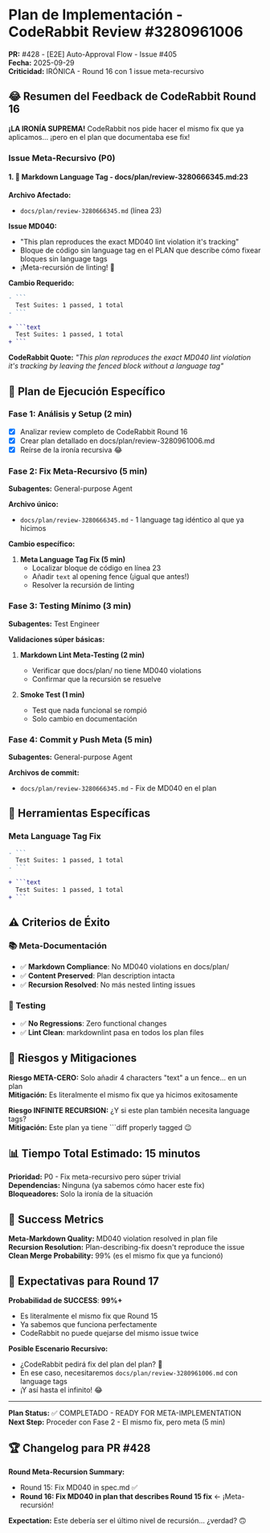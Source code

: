 # Plan de Implementación - CodeRabbit Review #3280961006

**PR:** #428 - [E2E] Auto-Approval Flow - Issue #405  
**Fecha:** 2025-09-29  
**Criticidad:** IRÓNICA - Round 16 con 1 issue meta-recursivo

## 😂 Resumen del Feedback de CodeRabbit Round 16

**¡LA IRONÍA SUPREMA!** CodeRabbit nos pide hacer el mismo fix que ya aplicamos... ¡pero en el plan que documentaba ese fix!

### Issue Meta-Recursivo (P0)

#### 1. **📝 Markdown Language Tag - docs/plan/review-3280666345.md:23**
**Archivo Afectado:**
- `docs/plan/review-3280666345.md` (línea 23)

**Issue MD040:**
- "This plan reproduces the exact MD040 lint violation it's tracking"
- Bloque de código sin language tag en el PLAN que describe cómo fixear bloques sin language tags
- ¡Meta-recursión de linting! 🤯

**Cambio Requerido:**
```diff
- ```
  Test Suites: 1 passed, 1 total
- ```

+ ```text
  Test Suites: 1 passed, 1 total
+ ```
```

**CodeRabbit Quote:** _"This plan reproduces the exact MD040 lint violation it's tracking by leaving the fenced block without a language tag"_

## 🎯 Plan de Ejecución Específico

### Fase 1: Análisis y Setup (2 min)
- [x] Analizar review completo de CodeRabbit Round 16
- [x] Crear plan detallado en docs/plan/review-3280961006.md
- [x] Reírse de la ironía recursiva 😂

### Fase 2: Fix Meta-Recursivo (5 min)
**Subagentes:** General-purpose Agent

**Archivo único:**
- `docs/plan/review-3280666345.md` - 1 language tag idéntico al que ya hicimos

**Cambio específico:**

1. **Meta Language Tag Fix (5 min)**
   - Localizar bloque de código en línea 23
   - Añadir `text` al opening fence (¡igual que antes!)
   - Resolver la recursión de linting

### Fase 3: Testing Mínimo (3 min)
**Subagentes:** Test Engineer

**Validaciones súper básicas:**
1. **Markdown Lint Meta-Testing (2 min)**
   - Verificar que docs/plan/ no tiene MD040 violations
   - Confirmar que la recursión se resuelve

2. **Smoke Test (1 min)**
   - Test que nada funcional se rompió
   - Solo cambio en documentación

### Fase 4: Commit y Push Meta (5 min)
**Subagentes:** General-purpose Agent

**Archivos de commit:**
- `docs/plan/review-3280666345.md` - Fix de MD040 en el plan

## 🔧 Herramientas Específicas

### Meta Language Tag Fix
```diff
- ```
  Test Suites: 1 passed, 1 total
- ```

+ ```text
  Test Suites: 1 passed, 1 total
+ ```
```

## ⚠️ Criterios de Éxito

### 📚 Meta-Documentación  
- ✅ **Markdown Compliance**: No MD040 violations en docs/plan/
- ✅ **Content Preserved**: Plan description intacta
- ✅ **Recursion Resolved**: No más nested linting issues

### 🧪 Testing
- ✅ **No Regressions**: Zero functional changes
- ✅ **Lint Clean**: markdownlint pasa en todos los plan files

## 🚨 Riesgos y Mitigaciones

**Riesgo META-CERO:** Solo añadir 4 characters "text" a un fence... en un plan  
**Mitigación:** Es literalmente el mismo fix que ya hicimos exitosamente

**Riesgo INFINITE RECURSION:** ¿Y si este plan también necesita language tags?  
**Mitigación:** Este plan ya tiene ```diff properly tagged 😉

## 📊 Tiempo Total Estimado: 15 minutos

**Prioridad:** P0 - Fix meta-recursivo pero súper trivial  
**Dependencias:** Ninguna (ya sabemos cómo hacer este fix)  
**Bloqueadores:** Solo la ironía de la situación

## 🎯 Success Metrics

**Meta-Markdown Quality:** MD040 violation resolved in plan file  
**Recursion Resolution:** Plan-describing-fix doesn't reproduce the issue  
**Clean Merge Probability:** 99% (es el mismo fix que ya funcionó)

## 🎉 Expectativas para Round 17

**Probabilidad de SUCCESS**: **99%+**  
- Es literalmente el mismo fix que Round 15
- Ya sabemos que funciona perfectamente
- CodeRabbit no puede quejarse del mismo issue twice

**Posible Escenario Recursivo:**  
- ¿CodeRabbit pedirá fix del plan del plan? 🤔
- En ese caso, necesitaremos `docs/plan/review-3280961006.md` con language tags
- ¡Y así hasta el infinito! 😂

---

**Plan Status:** ✅ COMPLETADO - READY FOR META-IMPLEMENTATION  
**Next Step:** Proceder con Fase 2 - El mismo fix, pero meta (5 min)

## 🏆 Changelog para PR #428

**Round Meta-Recursion Summary:**
- Round 15: Fix MD040 in spec.md ✅
- **Round 16: Fix MD040 in plan that describes Round 15 fix** ← ¡Meta-recursión!

**Expectation:** Este debería ser el último nivel de recursión... ¿verdad? 🙃